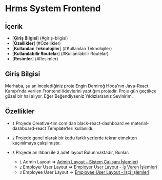 # Hrms System Frontend

## İçerik
* [**Giriş Bilgisi**] (#giriş-bilgisi)
* [**Özellikler**] (#Özellikler)
* [**Kullanılan Teknolojiler**] (#Kullanılan Teknolojiler)
* [**Kullanılabilir Routelar**] (#Kullanılabilir Routelar)
* [**Resimler**] (#Resimler)


## Giriş Bilgisi
Merhaba, şu an incelediğiniz proje Engin Demiroğ Hoca'nın Java-React Kampı'nda verilen 
Frontend ödevlerini yaptığım projedir. Proje gün geçtikçe güzel bir hal alıyor. Eğer Beğendiyseniz Yıldızlarsanız Sevinirim.

## Özellikler
  * `1` Projede Creative-tim.com'dan black-react-dashboard ve material-dashboard-react Template'leri kullanıldı.

  * `2` Projede genel olarak bir kodu farklı yerlerde tekrar etmekten kaçınılmaya çalışılmıştır.

  * `3` Projede an itibari ile 3 adet layout Bulunmaktadır, Bunlar:
      * `1` Admin Layout => <a href="https://github.com/fmutlu68/hrmsSystemUI/blob/master/src/layouts/Admin.js">Admin Layout - Sistem Çalışanı İşlemleri</a>
      * `2` Employer User Layout => <a href="https://github.com/fmutlu68/hrmsSystemUI/blob/master/src/layouts/EmployerUser.js">Employer User Layout - İş Veren İşlemleri</a>
      * `3` Employee User Layout => <a href="https://github.com/fmutlu68/hrmsSystemUI/blob/master/src/layouts/EmployeeUser.js">Employee User Layout - İşçi İşlemleri</a>
